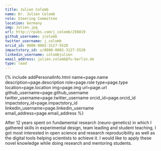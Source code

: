 ```yaml
---
title: Julien Colomb
name: Dr. Julien Colomb
role: Steering Committee
location: Germany
img: Julien.jpg
url: http://rpubs.com/j_colomb/256819
github_username: jcolomb
twitter_username: j_colomb
orcid_id: 0000-0002-3127-5520
impactstory_id: u/0000-0002-3127-5520
linkedin_username: colombjulien
email_address: julien.colomb@fu-berlin.de
type: lead
---
```


<!--HTML / LIQUID stuff to render picture and links  -->
{% include addPersonalInfo.html name=page.name description=page.description role=page.role type=page.type location=page.location img=page.img url=page.url github_username=page.github_username twitter_username=page.twitter_username orcid_id=page.orcid_id impactstory_id=page.impactstory_id linkedin_username=page.linkedin_username email_address=page.email_address %}

<!-- START OF FREE MARKDOWN  -->
After 12 years spent on fundamental research (neuro-genetics) in which I gathered skills in experimental design, team leading and student teaching, I got most interested in open science and research reproducibility as well as the digital tools helping scientists to achieve it. I would like to apply these novel knowledge while doing research and mentoring students.    
